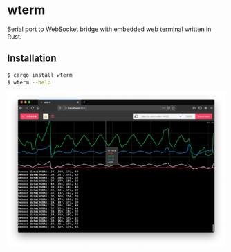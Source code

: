 # wterm

Serial port to WebSocket bridge with embedded web terminal written in Rust.

## Installation

```bash
$ cargo install wterm
$ wterm --help
```

![wterm](wterm.png)
